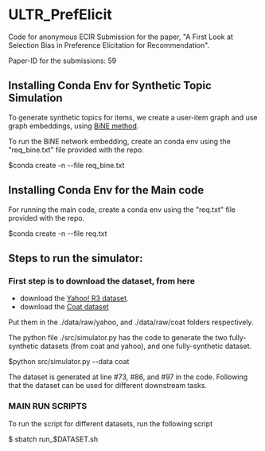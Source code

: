 ULTR_PrefElicit
==============================

Code for anonymous ECIR Submission for the paper, "A First Look at Selection Bias in Preference Elicitation for Recommendation". 

Paper-ID for the submissions: 59

## Installing Conda Env for Synthetic Topic Simulation
To generate synthetic topics for items, we create a user-item graph and use graph embeddings, using [BiNE method](http://staff.ustc.edu.cn/~hexn/papers/sigir18-bipartiteNE.pdf). 

To run the BiNE network embedding, create an conda env using the "req_bine.txt" file provided with the repo.

$conda create -n <environment-name> --file req_bine.txt

## Installing Conda Env for the Main code
For running the main code, create a conda env using the "req.txt" file provided with the repo. 

$conda create -n <environment-name> --file req.txt
## Steps to run the simulator:

### First step is to download the dataset, from here
- download the [Yahoo! R3 dataset](https://webscope.sandbox.yahoo.com/catalog.php?datatype=r). 
- download the [Coat dataset](https://www.cs.cornell.edu/~schnabts/mnar/)
  
Put them in the ./data/raw/yahoo, and ./data/raw/coat folders respectively.

The python file ./src/simulator.py has the code to generate the two fully-synthetic datasets (from coat and yahoo), and one fully-synthetic dataset.

$python src/simulator.py --data coat

The dataset is generated at line #73, #86, and #97 in the code. Following that the dataset can be used for different downstream tasks. 

### MAIN RUN SCRIPTS

To run the script for different datasets, run the following script

$ sbatch run_$DATASET.sh

